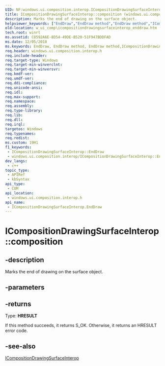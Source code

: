 ```yaml
---
UID: NF:windows.ui.composition.interop.ICompositionDrawingSurfaceInterop.EndDraw
title: ICompositionDrawingSurfaceInterop::composition (windows.ui.composition.interop.h)
description: Marks the end of drawing on the surface object.
helpviewer_keywords: ["EndDraw","EndDraw method","EndDraw method","ICompositionDrawingSurfaceInterop interface","ICompositionDrawingSurfaceInterop interface","EndDraw method","ICompositionDrawingSurfaceInterop.EndDraw","ICompositionDrawingSurfaceInterop.composition","ICompositionDrawingSurfaceInterop::EndDraw","ICompositionDrawingSurfaceInterop::composition","w_ui_comp.icompositiondrawingsurfaceinterop_enddraw","windows/ICompositionDrawingSurfaceInterop::EndDraw"]
old-location: w_ui_comp\icompositiondrawingsurfaceinterop_enddraw.htm
tech.root: winrt
ms.assetid: C8592A6E-8D54-49DE-B520-51F947BDDFAD
ms.date: 12/05/2018
ms.keywords: EndDraw, EndDraw method, EndDraw method,ICompositionDrawingSurfaceInterop interface, ICompositionDrawingSurfaceInterop interface,EndDraw method, ICompositionDrawingSurfaceInterop.EndDraw, ICompositionDrawingSurfaceInterop.composition, ICompositionDrawingSurfaceInterop::EndDraw, ICompositionDrawingSurfaceInterop::composition, w_ui_comp.icompositiondrawingsurfaceinterop_enddraw, windows/ICompositionDrawingSurfaceInterop::EndDraw
req.header: windows.ui.composition.interop.h
req.include-header: 
req.target-type: Windows
req.target-min-winverclnt: 
req.target-min-winversvr: 
req.kmdf-ver: 
req.umdf-ver: 
req.ddi-compliance: 
req.unicode-ansi: 
req.idl: 
req.max-support: 
req.namespace: 
req.assembly: 
req.type-library: 
req.lib: 
req.dll: 
req.irql: 
targetos: Windows
req.typenames: 
req.redist: 
ms.custom: 19H1
f1_keywords:
 - ICompositionDrawingSurfaceInterop::EndDraw
 - windows.ui.composition.interop/ICompositionDrawingSurfaceInterop::EndDraw
dev_langs:
 - c++
topic_type:
 - APIRef
 - kbSyntax
api_type:
 - COM
api_location:
 - windows.ui.composition.interop.h
api_name:
 - ICompositionDrawingSurfaceInterop.EndDraw
---
```


# ICompositionDrawingSurfaceInterop::composition


## -description

Marks the end of drawing on the surface object.

## -parameters

## -returns

Type: <b>HRESULT</b>

If this method succeeds, it returns S_OK. Otherwise, it returns an HRESULT error code.

## -see-also

<a href="/windows/desktop/api/windows.ui.composition.interop/nn-windows-ui-composition-interop-icompositiondrawingsurfaceinterop">ICompositionDrawingSurfaceInterop</a>